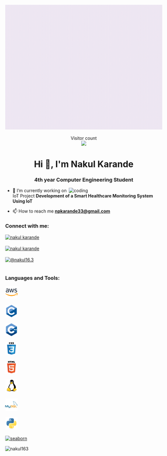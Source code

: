<div align="center">
    <h1>
        <img align="center"  length="1000" height="400" src="https://github.com/Nakul163/Nakul163/blob/main/welcome.gif"/>
    </h1>
</div>
<p align="center"> 
  Visitor count<br>
  <img src="https://profile-counter.glitch.me/Nakul163/count.svg" />
</p>
<h1 align="center">Hi 👋, I'm Nakul Karande</h1>
<h3 align="center">4th year Computer Engineering Student</h3>
<img align="right" alt="coding" width="300" src="https://user-images.githubusercontent.com/75851313/151668395-5591532b-28da-46a6-9476-7c9694bcb60e.gif">

- 🔭 I’m currently working on IoT Project **Development of a Smart Healthcare Monitoring System Using IoT**

- 📫 How to reach me **npkarande33@gmail.com**

<h3 align="left">Connect with me:</h3>
<p align="left">
<a href="https://linkedin.com/in/nakul karande" target="blank"><img align="center" src="https://raw.githubusercontent.com/rahuldkjain/github-profile-readme-generator/master/src/images/icons/Social/linked-in-alt.svg" alt="nakul karande"  height="30" width="40" /></a> <br><br>
<a href="https://fb.com/nakul karande" target="blank" ><img align="center" src="https://raw.githubusercontent.com/rahuldkjain/github-profile-readme-generator/master/src/images/icons/Social/facebook.svg" alt="nakul karande"  height="30" width="40" /></a> <br><br>
<a href="https://www.instagram.com/@nakul16.3" target="blank" ><img align="center" src="https://raw.githubusercontent.com/rahuldkjain/github-profile-readme-generator/master/src/images/icons/Social/instagram.svg" alt="@nakul16.3"  height="30" width="40" /></a> <br><br> 
</p>

<h3 align="left">Languages and Tools:</h3>
<p align="left"> 
<a href="https://aws.amazon.com" target="_blank" rel="noreferrer"> <img src="https://raw.githubusercontent.com/devicons/devicon/master/icons/amazonwebservices/amazonwebservices-original-wordmark.svg" alt="aws" width="40" height="40"/>  </a> <br><br>
<a href="https://www.cprogramming.com/" target="_blank" rel="noreferrer"> <img src="https://raw.githubusercontent.com/devicons/devicon/master/icons/c/c-original.svg" alt="c" width="40" height="40"/> </a> <br><br>
<a href="https://www.w3schools.com/cpp/" target="_blank" rel="noreferrer"> <img src="https://raw.githubusercontent.com/devicons/devicon/master/icons/cplusplus/cplusplus-original.svg" alt="cplusplus" width="40" height="40"/> </a> <br><br> 
<a href="https://www.w3schools.com/css/" target="_blank" rel="noreferrer"> <img src="https://raw.githubusercontent.com/devicons/devicon/master/icons/css3/css3-original-wordmark.svg" alt="css3" width="40" height="40"/> </a><br><br>
<a href="https://www.w3.org/html/" target="_blank" rel="noreferrer"> <img src="https://raw.githubusercontent.com/devicons/devicon/master/icons/html5/html5-original-wordmark.svg" alt="html5" width="40" height="40"/> </a> <br><br>
<a href="https://www.linux.org/" target="_blank" rel="noreferrer"> <img src="https://raw.githubusercontent.com/devicons/devicon/master/icons/linux/linux-original.svg" alt="linux" width="40" height="40"/> </a> <br><br> 
<a href="https://www.mysql.com/" target="_blank" rel="noreferrer"> <img src="https://raw.githubusercontent.com/devicons/devicon/master/icons/mysql/mysql-original-wordmark.svg" alt="mysql" width="40" height="40"/> </a> <br><br> 
<a href="https://www.python.org" target="_blank" rel="noreferrer"> <img src="https://raw.githubusercontent.com/devicons/devicon/master/icons/python/python-original.svg" alt="python" width="40" height="40"/> </a> <br><br>
<a href="https://seaborn.pydata.org/" target="_blank" rel="noreferrer"> <img src="https://seaborn.pydata.org/_images/logo-mark-lightbg.svg" alt="seaborn" width="40" height="40"/> </a> </p>


<p><img align="center" src="https://github-readme-streak-stats.herokuapp.com/?user=nakul163&" alt="nakul163" /></p>
